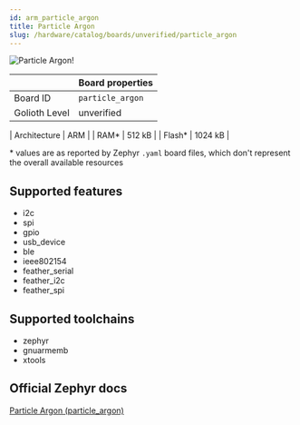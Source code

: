 ```yaml
---
id: arm_particle_argon
title: Particle Argon
slug: /hardware/catalog/boards/unverified/particle_argon
---
```


[//]: # (This is an auto-generated file, do not edit! Changes to it will be lost upon re-generation)

![Particle Argon!](/img/boards/arm/particle_argon.png "Particle Argon")

|                | Board properties     |
| -------------  | -------------------- |
| Board ID       | `particle_argon` |
| Golioth Level  | unverified       |

| Architecture   | ARM |
| RAM*           | 512 kB |
| Flash*         | 1024 kB |

\* values are as reported by Zephyr `.yaml` board files, which don't represent the overall available resources



## Supported features

* i2c
* spi
* gpio
* usb_device
* ble
* ieee802154
* feather_serial
* feather_i2c
* feather_spi

## Supported toolchains

* zephyr
* gnuarmemb
* xtools

## Official Zephyr docs

[Particle Argon (particle_argon)](https://docs.zephyrproject.org/latest/boards/arm/particle_argon/doc/index.html)
